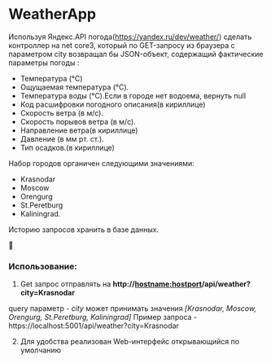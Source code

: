 # WeatherApp
Используя Яндекс.API погода(https://yandex.ru/dev/weather/) сделать контроллер на net core3, который по GET-запросу из браузера с параметром city возвращал бы JSON-объект, содержащий фактические параметры погоды :
- Температура (°C)
- Ощущаемая температура (°C).
- Температура воды (°C).Если в городе нет водоема, вернуть null
- Код расшифровки погодного описания(в кириллице)
- Скорость ветра (в м/с).
- Скорость порывов ветра (в м/с).
- Направление ветра(в кириллице)
- Давление (в мм рт. ст.).
- Тип осадков.(в кириллице)

Набор городов органичен следующими значениями:
- Krasnodar
- Moscow
- Orengurg
- St.Peretburg
- Kaliningrad.

Историю запросов хранить в базе данных.


&#x1F4D7;
### Использование:
1. Get запрос отправлять на **http://<hostname:hostport>/api/weather?city=Krasnodar**

query параметр - _city_ может принимать значения _[Krasnodar, Moscow, Orengurg, St.Peretburg, Kaliningrad]_
Пример запроса - https://localhost:5001/api/weather?city=Krasnodar

2. Для удобства реализован Web-интерфейс открывающийся по умолчанию
